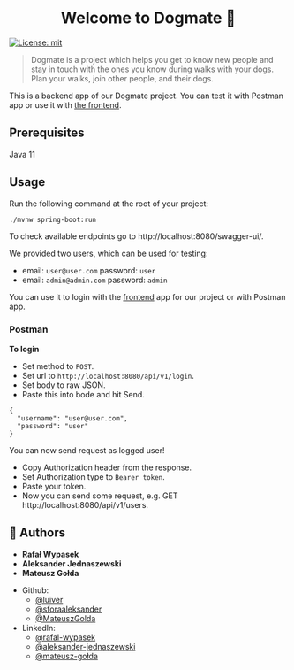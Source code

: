 <h1 align="center">Welcome to Dogmate 👋</h1>
<p>
  <a href="https://opensource.org/licenses/MIT" target="_blank">
    <img alt="License: mit" src="https://img.shields.io/badge/License-mit-yellow.svg" />
  </a>
</p>

> Dogmate is a project which helps you get to know new people and stay in touch with the ones you know during walks with your dogs. Plan your walks, join other people, and their dogs.

This is a backend app of our Dogmate project. You can test it with Postman app or use it
with [the frontend](https://github.com/sforaaleksander/dogmate-frontend).

## Prerequisites

Java 11

## Usage

Run the following command at the root of your project:

```sh
./mvnw spring-boot:run
```

To check available endpoints go to http://localhost:8080/swagger-ui/.

We provided two users, which can be used for testing:

- email: `user@user.com`    password: `user`
- email: `admin@admin.com`  password: `admin`

You can use it to login with the [frontend](https://github.com/sforaaleksander/dogmate-frontend) app for our project
or with Postman app.

### Postman

**To login**

- Set method to `POST`.
- Set url to `http://localhost:8080/api/v1/login`.
- Set body to raw JSON.
- Paste this into bode and hit Send.

```
{
  "username": "user@user.com",
  "password": "user"
}
```

You can now send request as logged user!

- Copy Authorization header from the response.
- Set Authorization type to `Bearer token`.
- Paste your token.
- Now you can send some request, e.g. GET http://localhost:8080/api/v1/users.

## 👤 Authors

- **Rafał Wypasek**
- **Aleksander Jednaszewski**
- **Mateusz Gołda**

* Github:
    - [@luiver](https://github.com/luiver)
    - [@sforaaleksander](https://github.com/sforaaleksander)
    - [@MateuszGolda](https://github.com/MateuszGolda)
* LinkedIn:
    - [@rafal-wypasek](https://linkedin.com/in/rafal-wypasek)
    - [@aleksander-jednaszewski](https://www.linkedin.com/in/aleksander-jednaszewski/)
    - [@mateusz-gołda](https://www.linkedin.com/in/mateusz-golda/)

